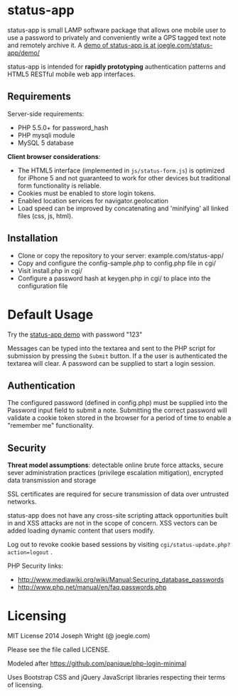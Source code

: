 # status-app
status-app is small LAMP software package that allows one mobile user to use a password to privately and conveniently write a GPS tagged text note and remotely archive it. A [demo of status-app is at joegle.com/status-app/demo/](http://joegle.com/status-app/demo/)

status-app is intended for **rapidly prototyping** authentication patterns and HTML5 RESTful mobile web app interfaces.

## Requirements

Server-side requirements:

* PHP 5.5.0+ for password_hash
* PHP mysqli module
* MySQL 5 database

**Client browser considerations**: 

* The HTML5 interface (implemented in `js/status-form.js`) is optimized for iPhone 5 and not guaranteed to work for other devices but traditional form functionality is reliable. 
* Cookies must be enabled to store login tokens.
* Enabled location services for navigator.geolocation
* Load speed can be improved by concatenating and 'minifying' all linked files (css, js, html).
 
## Installation

* Clone or copy the repository to your server: example.com/status-app/
* Copy and configure the config-sample.php to config.php file in cgi/
* Visit install.php in cgi/
* Configure a password hash at keygen.php in cgi/ to place into the configuration file

# Default Usage
Try the [status-app demo](http://joegle.com/status-app/demo) with password "123"

Messages can be typed into the textarea and sent to the PHP script for submission by pressing the `Submit` button. If a the user is authenticated the textarea will clear. A password can be supplied to start a login session.

## Authentication

The configured password (defined in config.php) must be supplied into the Password input field to submit a note. Submitting the correct password will validate a cookie token stored in the browser for a period of time to enable a "remember me" functionality.

## Security

**Threat model assumptions**: detectable online brute force attacks, secure sever administration practices (privilege escalation mitigation), encrypted data transmission and storage

SSL certificates are required for secure transmission of data over untrusted networks.

status-app does not have any cross-site scripting attack opportunities built in and XSS attacks are not in the scope of concern. XSS vectors can be added loading dynamic content that users modify.

Log out to revoke cookie based sessions by visiting `cgi/status-update.php?action=logout` .

PHP Security links:

* http://www.mediawiki.org/wiki/Manual:Securing_database_passwords
* http://www.php.net/manual/en/faq.passwords.php

# Licensing	

MIT License 2014 Joseph Wright  (@ joegle.com)

Please see the file called LICENSE.

Modeled after https://github.com/panique/php-login-minimal

Uses Bootstrap CSS and jQuery JavaScript libraries respecting their terms of licensing.

